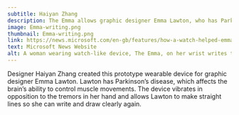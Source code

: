 ```yaml
---
subtitle: Haiyan Zhang
description: The Emma allows graphic designer Emma Lawton, who has Parkinson’s disease, to write and draw clearly.
image: Emma-writing.png
thumbnail: Emma-writing.png
link: https://news.microsoft.com/en-gb/features/how-a-watch-helped-emma-write-again/#sm.000pikcywjjrfmg103i2hsvtn0lwb#GmAqVUZK15QdeUC0.97
text: Microsoft News Website
alt: A woman wearing watch-like device, The Emma, on her wrist writes the name Emma on a sheet of lined paper.
---
```

Designer Haiyan Zhang created this prototype wearable device for graphic designer Emma Lawton. Lawton has Parkinson’s disease, which affects the brain’s ability to control muscle movements. The device vibrates in opposition to the tremors in her hand and allows Lawton to make straight lines so she can write and draw clearly again.
